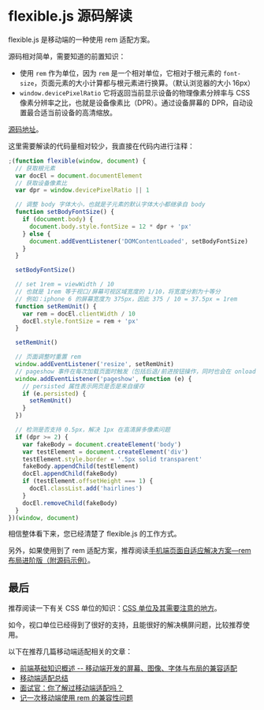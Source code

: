 # flexible.js 源码解读

flexible.js 是移动端的一种使用 rem 适配方案。

源码相对简单，需要知道的前置知识：

- 使用 `rem` 作为单位，因为 `rem` 是一个相对单位，它相对于根元素的 `font-size`，页面元素的大小计算都与根元素进行换算。（默认浏览器的大小 16px）
- `window.devicePixelRatio` 它将返回当前显示设备的物理像素分辨率与 CSS 像素分辨率之比，也就是设备像素比（DPR）。通过设备屏幕的 DPR，自动设置最合适当前设备的高清缩放。

[源码地址](https://github.com/amfe/lib-flexible/blob/2.0/index.js)。

这里需要解读的代码量相对较少，我直接在代码内进行注释：

```js
;(function flexible(window, document) {
  // 获取根元素
  var docEl = document.documentElement
  // 获取设备像素比
  var dpr = window.devicePixelRatio || 1

  // 调整 body 字体大小，也就是子元素的默认字体大小都继承自 body
  function setBodyFontSize() {
    if (document.body) {
      document.body.style.fontSize = 12 * dpr + 'px'
    } else {
      document.addEventListener('DOMContentLoaded', setBodyFontSize)
    }
  }

  setBodyFontSize()

  // set 1rem = viewWidth / 10
  // 也就是 1rem 等于视口/屏幕可视区域宽度的 1/10，将宽度分割为十等分
  // 例如：iphone 6 的屏幕宽度为 375px，因此 375 / 10 = 37.5px = 1rem
  function setRemUnit() {
    var rem = docEl.clientWidth / 10
    docEl.style.fontSize = rem + 'px'
  }

  setRemUnit()

  // 页面调整时重置 rem
  window.addEventListener('resize', setRemUnit)
  // pageshow 事件在每次加载页面时触发（包括后退/前进按钮操作，同时也会在 onload 事件触发后初始化页面时触发）
  window.addEventListener('pageshow', function (e) {
    // persisted 属性表示网页是否是来自缓存
    if (e.persisted) {
      setRemUnit()
    }
  })

  // 检测是否支持 0.5px，解决 1px 在高清屏多像素问题
  if (dpr >= 2) {
    var fakeBody = document.createElement('body')
    var testElement = document.createElement('div')
    testElement.style.border = '.5px solid transparent'
    fakeBody.appendChild(testElement)
    docEl.appendChild(fakeBody)
    if (testElement.offsetHeight === 1) {
      docEl.classList.add('hairlines')
    }
    docEl.removeChild(fakeBody)
  }
})(window, document)
```

相信整体看下来，您已经清楚了 flexible.js 的工作方式。

另外，如果使用到了 rem 适配方案，推荐阅读[手机端页面自适应解决方案—rem 布局进阶版（附源码示例）](https://www.jianshu.com/p/985d26b40199?u_atoken=6f66415f-631b-4cd1-bd8c-5731dd1a859c&u_asession=01fvkFYMKnBoEy2E8G8BFbIn85xGPgM31gvh_adnUM1w8c3hYlNQpqbjZ-wQfizXZpX0KNBwm7Lovlpxjd_P_q4JsKWYrT3W_NKPr8w6oU7K8zLRMGNR49ySM19OxyvpgyMKWrbBzYAhXhkL4v5_cjQmBkFo3NEHBv0PZUm6pbxQU&u_asig=05_XdN3PuBKh5kzXoHuxuBPybAeiXsANjpMmnnryRPi86-6eF8eCqMc1OqbStFqG6qPSBFYaxdJuhr1owQkP3-BqBhVMH0EMxjsAVh8Gb3q-x0b_RDAlipzbVghLgnzys8_3xW5SWZCLuPu3m8ofI4lT30AnlbXisUC4pcfY7LfMX9JS7q8ZD7Xtz2Ly-b0kmuyAKRFSVJkkdwVUnyHAIJzRH3sFyUHmRo6b8qI5NgOwvy7cq83-wFqfkvvwL4d3Ewdf9JIAkyKervFWgmMgV8j-3h9VXwMyh6PgyDIVSG1W-6p5luVNYr4n8BYf4nuWlzL6GwjCufiNkuwxPu3TW8JRaFEjRJqyCA1ysRwX2uVxpTVqEilRH0ZED7dJnEnXMjmWspDxyAEEo4kbsryBKb9Q&u_aref=gsYwJ%2BPjOV6iwFB%2BmX%2BRbnMI4gg%3D)。

## 最后

推荐阅读一下有关 CSS 单位的知识：[CSS 单位及其需要注意的地方](https://github.com/lio-zero/blog/blob/master/CSS/CSS%20%E5%8D%95%E4%BD%8D%E5%8F%8A%E5%85%B6%E9%9C%80%E8%A6%81%E6%B3%A8%E6%84%8F%E7%9A%84%E5%9C%B0%E6%96%B9.md)。

如今，视口单位已经得到了很好的支持，且能很好的解决横屏问题，比较推荐使用。

以下在推荐几篇移动端适配相关的文章：

- [前端基础知识概述 -- 移动端开发的屏幕、图像、字体与布局的兼容适配](https://juejin.cn/post/6844903935568789517)
- [移动端适配总结](https://juejin.cn/post/6844903734347055118#heading-14)
- [面试官：你了解过移动端适配吗？](https://juejin.cn/post/6844903631993454600)
- [记一次移动端使用 rem 的兼容性问题](https://juejin.cn/post/6844903798436003854)
